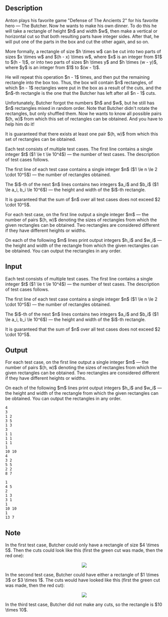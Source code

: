 ## Description

<div><p>Anton plays his favorite game "Defense of The Ancients 2" for his favorite hero&nbsp;— The Butcher. Now he wants to make his own dinner. To do this he will take a rectangle of height $h$ and width $w$, then make a vertical or horizontal cut so that both resulting parts have integer sides. After that, he will put one of the parts in the box and cut the other again, and so on.</p><p>More formally, a rectangle of size $h \times w$ can be cut into two parts of sizes $x \times w$ and $(h - x) \times w$, where $x$ is an integer from $1$ to $(h - 1)$, or into two parts of sizes $h \times y$ and $h \times (w - y)$, where $y$ is an integer from $1$ to $(w - 1)$.</p><p>He will repeat this operation $n - 1$ times, and then put the remaining rectangle into the box too. Thus, the box will contain $n$ rectangles, of which $n - 1$ rectangles were put in the box as a result of the cuts, and the $n$-th rectangle is the one that the Butcher has left after all $n - 1$ cuts.</p><p>Unfortunately, Butcher forgot the numbers $h$ and $w$, but he still has $n$ rectangles mixed in random order. Note that Butcher <span class="tex-font-style-bf">didn't rotate the rectangles</span>, but only shuffled them. Now he wants to know all possible pairs $(h, w)$ from which this set of rectangles can be obtained. And you have to help him do it!</p><p>It is guaranteed that there exists at least one pair $(h, w)$ from which this set of rectangles can be obtained.</p></div><div class="input-specification"><p>Each test consists of multiple test cases. The first line contains a single integer $t$ ($1 \le t \le 10^4$)&nbsp;— the number of test cases. The description of test cases follows.</p><p>The first line of each test case contains a single integer $n$ ($1 \le n \le 2 \cdot 10^5$)&nbsp;— the number of rectangles obtained.</p><p>The $i$-th of the next $n$ lines contains two integers $a_i$ and $b_i$ ($1 \le a_i, b_i \le 10^6$)&nbsp;— the height and width of the $i$-th rectangle.</p><p>It is guaranteed that the sum of $n$ over all test cases does not exceed $2 \cdot 10^5$.</p></div><div class="output-specification"><p>For each test case, on the first line output a single integer $m$&nbsp;— the number of pairs $(h, w)$ denoting the sizes of rectangles from which the given rectangles can be obtained. Two rectangles are considered different if they have different heights or widths.</p><p>On each of the following $m$ lines print output integers $h_i$ and $w_i$&nbsp;— the height and width of the rectangle from which the given rectangles can be obtained. You can output the rectangles in any order.</p></div>

## Input

<p>Each test consists of multiple test cases. The first line contains a single integer $t$ ($1 \le t \le 10^4$)&nbsp;— the number of test cases. The description of test cases follows.</p><p>The first line of each test case contains a single integer $n$ ($1 \le n \le 2 \cdot 10^5$)&nbsp;— the number of rectangles obtained.</p><p>The $i$-th of the next $n$ lines contains two integers $a_i$ and $b_i$ ($1 \le a_i, b_i \le 10^6$)&nbsp;— the height and width of the $i$-th rectangle.</p><p>It is guaranteed that the sum of $n$ over all test cases does not exceed $2 \cdot 10^5$.</p>

## Output

<p>For each test case, on the first line output a single integer $m$&nbsp;— the number of pairs $(h, w)$ denoting the sizes of rectangles from which the given rectangles can be obtained. Two rectangles are considered different if they have different heights or widths.</p><p>On each of the following $m$ lines print output integers $h_i$ and $w_i$&nbsp;— the height and width of the rectangle from which the given rectangles can be obtained. You can output the rectangles in any order.</p>





```input1|2,3,4,5,10,11
4
3
1 2
3 5
1 3
3
1 1
1 1
1 1
1
10 10
4
3 2
5 5
2 2
8 7
```




```output1
1
4 5
2
1 3
3 1
1
10 10
1
13 7
```



## Note

<p>In the first test case, Butcher could only have a rectangle of size $4 \times 5$. Then the cuts could look like this (first the green cut was made, then the red one):</p><center> <img class="tex-graphics" src="file://vmMBH9oH.png" style="max-width: 100.0%;max-height: 100.0%;"> </center><p>In the second test case, Butcher could have either a rectangle of $1 \times 3$ or $3 \times 1$. The cuts would have looked like this (first the green cut was made, then the red cut):</p><center> <img class="tex-graphics" src="file://mHbSoAej.png" style="max-width: 100.0%;max-height: 100.0%;"> </center><p>In the third test case, Butcher did not make any cuts, so the rectangle is $10 \times 10$.</p>
